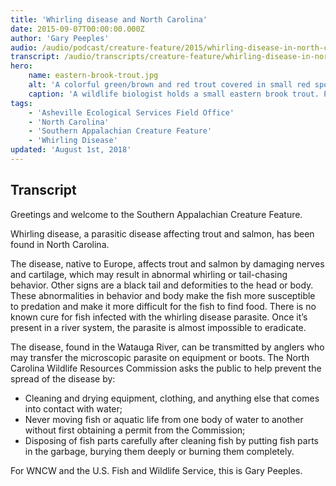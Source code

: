 ```yaml
---
title: 'Whirling disease and North Carolina'
date: 2015-09-07T00:00:00.000Z
author: 'Gary Peeples'
audio: /audio/podcast/creature-feature/2015/whirling-disease-in-north-carolina.mp3
transcript: /audio/transcripts/creature-feature/whirling-disease-in-north-carolina-trout.pdf
hero:
    name: eastern-brook-trout.jpg
    alt: 'A colorful green/brown and red trout covered in small red spots.'
    caption: 'A wildlife biologist holds a small eastern brook trout. Photo by Steve Droter, Chesapeake Bay Program.'
tags:
    - 'Asheville Ecological Services Field Office'
    - 'North Carolina'
    - 'Southern Appalachian Creature Feature'
    - 'Whirling Disease'
updated: 'August 1st, 2018'
---
```


## Transcript

Greetings and welcome to the Southern Appalachian Creature Feature.

Whirling disease, a parasitic disease affecting trout and salmon, has been found in North Carolina.

The disease, native to Europe, affects trout and salmon by damaging nerves and cartilage, which may result in abnormal whirling or tail-chasing behavior. Other signs are a black tail and deformities to the head or body. These abnormalities in behavior and body make the fish more susceptible to predation and make it more difficult for the fish to find food. There is no known cure for fish infected with the whirling disease parasite. Once it’s present in a river system, the parasite is almost impossible to eradicate.

The disease, found in the Watauga River, can be transmitted by anglers who may transfer the microscopic parasite on equipment or boots. The North Carolina Wildlife Resources Commission asks the public to help prevent the spread of the disease by:

- Cleaning and drying equipment, clothing, and anything else that comes into contact with water;
- Never moving fish or aquatic life from one body of water to another without first obtaining a permit from the Commission;
- Disposing of fish parts carefully after cleaning fish by putting fish parts in the garbage, burying them deeply or burning them completely.

For WNCW and the U.S. Fish and Wildlife Service, this is Gary Peeples.